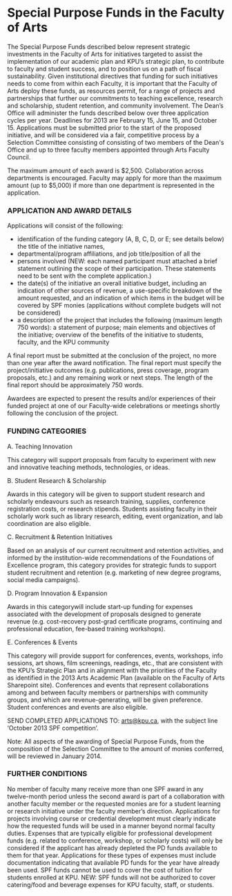 Special Purpose Funds in the Faculty of Arts
============================================

The Special Purpose Funds described below represent strategic
investments in the Faculty of Arts for initiatives targeted to assist
the implementation of our academic plan and KPU’s strategic plan, to
contribute to faculty and student success, and to position us on a
path of fiscal sustainability.  Given institutional directives that
funding for such initiatives needs to come from within each Faculty,
it is important that the Faculty of Arts deploy these funds, as
resources permit, for a range of projects and partnerships that
further our commitments to teaching excellence, research and
scholarship, student retention, and community involvement.  The Dean’s
Office will administer the funds described below over three
application cycles per year. Deadlines for 2013 are February 15, June
15, and October 15. Applications must be submitted prior to the start
of the proposed initiative, and will be considered via a fair,
competitive process by a Selection Committee consisting of consisting
of two members of the Dean's Office and up to three faculty members
appointed through Arts Faculty Council.

The maximum amount of each award is $2,500.  Collaboration across
departments is encouraged.  Faculty may apply for more than the
maximum amount (up to $5,000) if more than one department is
represented in the application.

### APPLICATION AND AWARD DETAILS

Applications will consist of the following:

* identification of the funding category (A, B, C, D, or E; see
  details below) the title of the initiative names,
* departmental/program affiliations, and job title/position of all the
* persons involved (NEW: each named participant must attached a brief
  statement outlining the scope of their participation. These
  statements need to be sent with the complete application.)
* the date(s) of the initiative an overall initiative budget, including an
  indication of other sources of revenue, a use-specific breakdown of
  the amount requested, and an indication of which items in the budget
  will be covered by SPF monies (applications without complete budgets
  will not be considered) 
* a description of the project that includes
  the following (maximum length 750 words): a statement of purpose;
  main elements and objectives of the initiative; overview of the
  benefits of the initiative to students, faculty, and the KPU
  community

A final report must be submitted at the conclusion of the project, no
more than one year after the award notification.  The final report
must specify the project/initiative outcomes (e.g. publications, press
coverage, program proposals, etc.) and any remaining work or next
steps.  The length of the final report should be approximately 750
words.

Awardees are expected to present the results and/or experiences of
their funded project at one of our Faculty-wide celebrations or
meetings shortly following the conclusion of the project.

### FUNDING CATEGORIES

A.  Teaching Innovation

This category will support proposals from faculty to experiment with new and innovative teaching methods, technologies, or ideas. 

B.   Student Research & Scholarship

Awards in this category will be given to support student research and
scholarly endeavours such as research training, supplies, conference
registration costs, or research stipends.  Students assisting faculty
in their scholarly work such as library research, editing, event
organization, and lab coordination are also eligible.

C.  Recruitment & Retention Initiatives 

Based on an analysis of our current recruitment and retention
activities, and informed by the institution-wide recommendations of
the Foundations of Excellence program, this category provides for
strategic funds to support student recruitment and retention
(e.g. marketing of new degree programs, social media campaigns).

D.  Program Innovation & Expansion

Awards in this categorywill include start-up funding for expenses
associated with the development of proposals designed to generate
revenue (e.g. cost-recovery post-grad certificate programs, continuing
and professional education, fee-based training workshops).

E.  Conferences & Events

This category will provide support for conferences, events, workshops,
info sessions, art shows, film screenings, readings, etc., that are
consistent with the KPU’s Strategic Plan and in alignment with the
priorities of the Faculty as identified in the 2013 Arts Academic Plan
(available on the Faculty of Arts Sharepoint site). Conferences and
events that represent collaborations among and between faculty members
or partnerships with community groups, and which are
revenue-generating, will be given preference. Student conferences and
events are also eligible.


SEND COMPLETED APPLICATIONS TO: arts@kpu.ca, with the subject line ‘October 2013 SPF competition’.

Note: All aspects of the awarding of Special Purpose Funds, from the
composition of the Selection Committee to the amount of monies
conferred, will be reviewed in January 2014.

### FURTHER CONDITIONS

No member of faculty many receive more than one SPF award in any
twelve-month period unless the second award is part of a collaboration
with another faculty member or the requested monies are for a student
learning or research initiative under the faculty member’s direction.
Applications for projects involving course or credential development
must clearly indicate how the requested funds will be used in a manner
beyond normal faculty duties.  Expenses that are typically eligible
for professional development funds (e.g. related to conference,
workshop, or scholarly costs) will only be considered if the applicant
has already depleted the PD funds available to them for that
year. Applications for these types of expenses must include
documentation indicating that available PD funds for the year have
already been used.  SPF funds cannot be used to cover the cost of
tuition for students enrolled at KPU.  NEW: SPF funds will not be
authorized to cover catering/food and beverage expenses for KPU
faculty, staff, or students.
